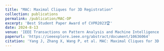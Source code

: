 ```yaml
---
title: "MAC: Maximal Cliques for 3D Registration"
collection: publications
permalink: /publication/MAC-OP
excerpt: 'Best Student Paper Award of CVPR2023🏆'
date: 2024-8-13
venue: 'IEEE Transactions on Pattern Analysis and Machine Intelligence'
paperurl: 'https://ieeexplore.ieee.org/abstract/document/10636064'
citation: 'Yang J, Zhang X, Wang P, et al. MAC: Maximal Cliques for 3D Registration[J]//Proceedings of the IEEE/CVF Conference on Computer Vision and Pattern Recognition. 2023: 17745-17754.'
---
```

